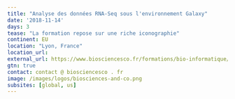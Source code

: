 ```yaml
---
title: "Analyse des données RNA-Seq sous l'environnement Galaxy"
date: '2018-11-14'
days: 3
tease: "La formation repose sur une riche iconographie"
continent: EU
location: "Lyon, France"
location_url:
external_url: https://www.biosciencesco.fr/formations/bio-informatique/analyse-des-donnees-rna-seq-sous-lenvironnement-galaxy/
gtn: true
contact: contact @ biosciencesco . fr
image: /images/logos/biosciences-and-co.png
subsites: [global, us]
---
```

